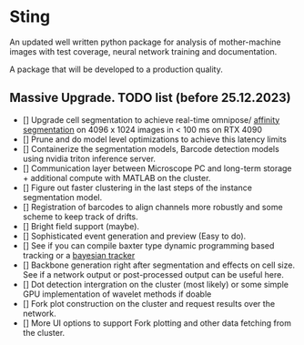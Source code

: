 # Sting

An updated well written python package for analysis of mother-machine images with test coverage, neural network training and documentation.

A package that will be developed to a production quality.


## Massive Upgrade. TODO list (before 25.12.2023)

- [] Upgrade cell segmentation to achieve real-time omnipose/ [affinity segmentation](https://github.com/ryanirl/torchvf) on 4096 x 1024 images in < 100 ms on RTX 4090
- [] Prune and do model level optimizations to achieve this latency limits
- [] Containerize the segmentation models, Barcode detection models using nvidia triton inference server.
- [] Communication layer between Microscope PC and long-term storage + additional compute with MATLAB on the cluster.
- [] Figure out faster clustering in the last steps of the instance segmentation model.
- [] Registration of barcodes to align channels more robustly and some scheme to keep track of drifts.
- [] Bright field support (maybe).
- [] Sophisticated event generation and preview (Easy to do).
- [] See if you can compile baxter type dynamic programming based tracking or a [bayesian tracker](https://github.com/quantumjot/btrack)
- [] Backbone generation right after segmentation and effects on cell size. See if a network output or post-processed output can be useful here.
- [] Dot detection intergration on the cluster (most likely) or some simple GPU implementation of wavelet methods if doable
- [] Fork plot construction on the cluster and request results over the network.
- [] More UI options to support Fork plotting and other data fetching from the cluster. 
